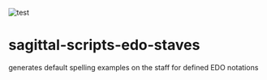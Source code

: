 ![test](https://github.com/Sagittal/sagittal-scripts-edo-staves/actions/workflows/test.yml/badge.svg)

# sagittal-scripts-edo-staves
generates default spelling examples on the staff for defined EDO notations
